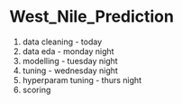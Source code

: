# West_Nile_Prediction

1. data cleaning - today
2. data eda - monday night
3. modelling - tuesday night 
4. tuning - wednesday night
5. hyperparam tuning - thurs night
5. scoring
